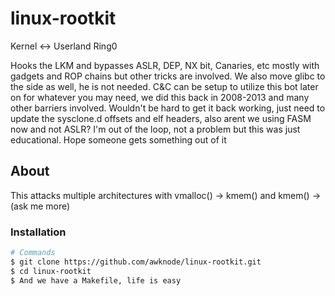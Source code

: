 # linux-rootkit
 Kernel <-> Userland
 Ring0

Hooks the LKM and bypasses ASLR, DEP, NX bit, Canaries, etc mostly with gadgets and ROP chains but other tricks are involved. We also move glibc to the side as well, he is not needed. C&C can be setup to utilize this bot later on for whatever you may need, we did this back in 2008-2013 and many other barriers involved. Wouldn't be hard to get it back working, just need to update the sysclone.d offsets and elf headers, also arent we using FASM now and not ASLR? I'm out of the loop, not a problem but this was just educational. Hope someone gets something out of it

## About

This attacks multiple architectures with vmalloc() -> kmem() and kmem() -> (ask me more)

### Installation

```bash
# Commands
$ git clone https://github.com/awknode/linux-rootkit.git
$ cd linux-rootkit
$ And we have a Makefile, life is easy
